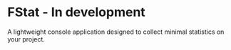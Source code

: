 # FStat - In development
A lightweight console application designed to collect minimal statistics on your project.
